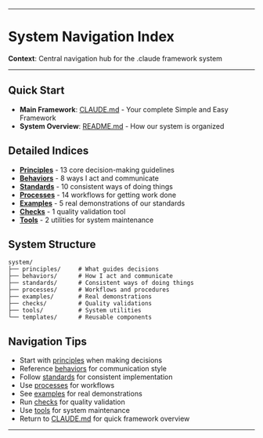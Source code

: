 
---

# System Navigation Index

**Context**: Central navigation hub for the .claude framework system

---

## Quick Start
- **Main Framework**: [CLAUDE.md](../CLAUDE.md) - Your complete Simple and Easy Framework
- **System Overview**: [README.md](README.md) - How our system is organized

## Detailed Indices
- **[Principles](PRINCIPLES.md)** - 13 core decision-making guidelines
- **[Behaviors](BEHAVIORS.md)** - 8 ways I act and communicate
- **[Standards](STANDARDS.md)** - 10 consistent ways of doing things
- **[Processes](PROCESSES.md)** - 14 workflows for getting work done
- **[Examples](EXAMPLES.md)** - 5 real demonstrations of our standards
- **[Checks](CHECKS.md)** - 1 quality validation tool
- **[Tools](TOOLS.md)** - 2 utilities for system maintenance

## System Structure
```
system/
├── principles/     # What guides decisions
├── behaviors/      # How I act and communicate
├── standards/      # Consistent ways of doing things
├── processes/      # Workflows and procedures
├── examples/       # Real demonstrations
├── checks/         # Quality validations
├── tools/          # System utilities
└── templates/      # Reusable components
```

## Navigation Tips
- Start with [principles](PRINCIPLES.md) when making decisions
- Reference [behaviors](BEHAVIORS.md) for communication style
- Follow [standards](STANDARDS.md) for consistent implementation
- Use [processes](PROCESSES.md) for workflows
- See [examples](EXAMPLES.md) for real demonstrations
- Run [checks](CHECKS.md) for quality validation
- Use [tools](TOOLS.md) for system maintenance
- Return to [CLAUDE.md](../CLAUDE.md) for quick framework overview

---

